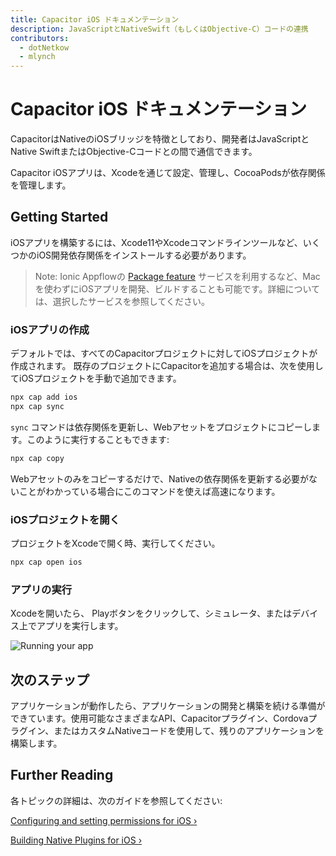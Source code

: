 ```yaml
---
title: Capacitor iOS ドキュメンテーション
description: JavaScriptとNativeSwift（もしくはObjective-C）コードの連携
contributors:
  - dotNetkow
  - mlynch
---
```


# Capacitor iOS ドキュメンテーション

CapacitorはNativeのiOSブリッジを特徴としており、開発者はJavaScriptとNative SwiftまたはObjective-Cコードとの間で通信できます。

Capacitor iOSアプリは、Xcodeを通じて設定、管理し、CocoaPodsが依存関係を管理します。

## Getting Started

iOSアプリを構築するには、Xcode11やXcodeコマンドラインツールなど、いくつかのiOS開発依存関係をインストールする必要があります。

> Note: Ionic Appflowの [Package feature](https://ionicframework.com/docs/appflow/package/intro) サービスを利用するなど、Macを使わずにiOSアプリを開発、ビルドすることも可能です。詳細については、選択したサービスを参照してください。

### iOSアプリの作成

デフォルトでは、すべてのCapacitorプロジェクトに対してiOSプロジェクトが作成されます。
既存のプロジェクトにCapacitorを追加する場合は、次を使用してiOSプロジェクトを手動で追加できます。

```bash
npx cap add ios
npx cap sync
```

`sync` コマンドは依存関係を更新し、Webアセットをプロジェクトにコピーします。このように実行することもできます:

```bash
npx cap copy
```

Webアセットのみをコピーするだけで、Nativeの依存関係を更新する必要がないことがわかっている場合にこのコマンドを使えば高速になります。

### iOSプロジェクトを開く

プロジェクトをXcodeで開く時、実行してください。

```bash
npx cap open ios
```

### アプリの実行

Xcodeを開いたら、 Playボタンをクリックして、シミュレータ、またはデバイス上でアプリを実行します。

![Running your app](/assets/img/docs/ios/running.png)

## 次のステップ

アプリケーションが動作したら、アプリケーションの開発と構築を続ける準備ができています。使用可能なさまざまなAPI、Capacitorプラグイン、Cordovaプラグイン、またはカスタムNativeコードを使用して、残りのアプリケーションを構築します。

## Further Reading

各トピックの詳細は、次のガイドを参照してください:

[Configuring and setting permissions for iOS &#8250;](/docs/ios/configuration)

[Building Native Plugins for iOS &#8250;](/docs/plugins)

